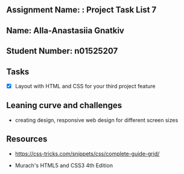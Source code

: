 ## Assignment Name: : Project Task List 7



## Name: Alla-Anastasiia Gnatkiv



## Student Number: n01525207



## Tasks



- [x] Layout with  HTML and CSS for your third project feature



## Leaning curve and challenges



- creating design, responsive web design for different screen sizes



## Resources



- https://css-tricks.com/snippets/css/complete-guide-grid/

- Murach's HTML5 and CSS3 4th Edition
